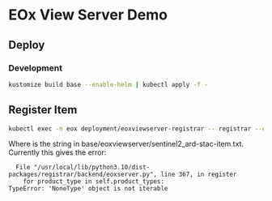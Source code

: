 # EOx View Server Demo

## Deploy

### Development
```bash
kustomize build base --enable-helm | kubectl apply -f -
```

## Register Item
```bash
kubectl exec -n eox deployment/eoxviewserver-registrar -- registrar --config-file /config.yaml register items <stac-item>
```

Where <stac-item> is the string in base/eoxviewserver/sentinel2_ard-stac-item.txt.
Currently this gives the error:
```
  File "/usr/local/lib/python3.10/dist-packages/registrar/backend/eoxserver.py", line 367, in register
    for product_type in self.product_types:
TypeError: 'NoneType' object is not iterable
```